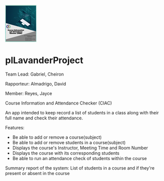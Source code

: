 ![Image of CIACPoster](https://github.com/CAGab/plLavanderProject/blob/main/CIACPoster.png)
# plLavanderProject
Team Lead: Gabriel, Cheiron

Rapporteur: Almadrigo, David

Member: Reyes, Jayce

Course Information and Attendance Checker (CIAC)

An app intended to keep record a list of students in a class along with their full name and check their attendance.

Features: 
- Be able to add or remove a course(subject)
- Be able to add or remove students in a course(subject)
- Displays the course's Instructor, Meeting Time and Room Number
- Displays the course with its corresponding students
- Be able to run an attendance check of students within the course

Summary report of the system:
List of students in a course and if they're present or absent in the course
